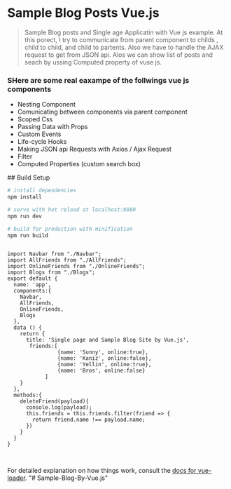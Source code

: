 #  Sample Blog Posts Vue.js

> Sample Blog posts and Single age Applicatin with Vue js example. At this porect, I try to communicate from parent component to childs , child to child, and child to partents. Also we have to handle the AJAX request to get from JSON api. Alos we can show list of posts and seach by ussing Computed property of vuse js.

<h3>SHere are some real eaxampe of the follwings vue js components</h3>

<ul>
     <li>Nesting Component</li>
     <li>Comunicating between components via parent component</li>
     <li>Scoped Css</li>
     <li>Passing Data with Props</li>
     <li>Custom Events</li>
     <li>Life-cycle Hooks</li>
     <li>Making JSON api Requests with Axios / Ajax Request</li>
    <li>Filter</li>
    <li> Computed Properties (custom search box)
</li>
   </ul>
## Build Setup

``` bash
# install dependencies
npm install

# serve with hot reload at localhost:8080
npm run dev

# build for production with minification
npm run build
```

<pre>
<code>  
import Navbar from "./Navbar";
import AllFriends from "./AllFriends";
import OnlineFriends from "./OnlineFriends";
import Blogs from "./Blogs";
export default {
  name: 'app',
  components:{
    Navbar,
    AllFriends,
    OnlineFriends,
    Blogs
  },
  data () {
    return {
      title: 'Single page and Sample Blog Site by Vue.js',
       friends:[
                {name: 'Sunny', online:true},
                {name: 'Kaniz', online:false},
                {name: 'Yellin', online:true},
                {name: 'Bros', online:false}
            ]
    }
  },
  methods:{
    deleteFriend(payload){
      console.log(payload);
      this.friends = this.friends.filter(friend => {
        return friend.name !== payload.name;
      })
    }
  }
}
  </code>
  </pre>
For detailed explanation on how things work, consult the [docs for vue-loader](http://vuejs.github.io/vue-loader).
"# Sample-Blog-By-Vue.js" 
